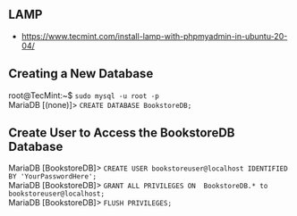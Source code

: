 ## LAMP
- https://www.tecmint.com/install-lamp-with-phpmyadmin-in-ubuntu-20-04/

## Creating a New Database
root@TecMint:~$ `sudo mysql -u root -p`\
MariaDB [(none)]> `CREATE DATABASE BookstoreDB;`


## Create User to Access the BookstoreDB Database
MariaDB [BookstoreDB]> `CREATE USER bookstoreuser@localhost IDENTIFIED BY 'YourPasswordHere';`\
MariaDB [BookstoreDB]> `GRANT ALL PRIVILEGES ON  BookstoreDB.* to bookstoreuser@localhost;`\
MariaDB [BookstoreDB]> `FLUSH PRIVILEGES;`
